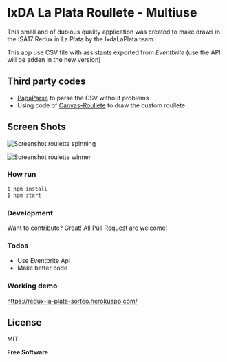 # IxDA La Plata Roullete - Multiuse

This small and of dubious quality application was created to make draws in the ISA17 Redux in La Plata by the IxdaLaPlata team.

This app use CSV file with assistants exported from *Eventbrite* (use the API will be adden in the new version)

## Third party codes
- [PapaParse] to parse the CSV without problems
- Using code of [Canvas-Roullete] to draw the custom roullete

## Screen Shots
![Screenshot roulette spinning](https://raw.githubusercontent.com/IxDALaPlata/redux-rulette/master/screenshots/Roulette.png)

![Screenshot roulette winner](https://raw.githubusercontent.com/IxDALaPlata/redux-rulette/master/screenshots/Winner.png)

### How run
```sh
$ npm install
$ npm start
```

### Development

Want to contribute? Great!
All Pull Request are welcome!

### Todos

 - Use Eventbrite Api
 - Make better code

### Working demo

https://redux-la-plata-sorteo.herokuapp.com/

License
----

MIT

**Free Software**

   [PapaParse]: <https://www.papaparse.com/>
   [Canvas-Roullete]: <https://github.com/shafdog/canvas-roulette>
